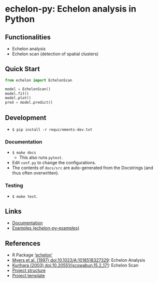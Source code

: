 # echelon-py: Echelon analysis in Python

## Functionalities
- Echelon analysis
- Echelon scan (detection of spatial clusters)

## Quick Start
```python
from echelon import EchelonScan

model = EchelonScan()
model.fit()
model.plot()
pred = model.predict()
```

## Development
- ``$ pip install -r requirements-dev.txt``

### Documentation
- ``$ make docs``
  - This also runs ``pytest``.
- Edit ``conf.py`` to change the configurations.
- The contents of ``docs/src`` are auto-generated from the Docstrings (and thus often overwritten).

### Testing
- ``$ make test``.

## Links
- [Documentation](#)
- [Examples (echelon-py-examples)](#)

## References
- R Package [‘echelon’](https://cran.r-project.org/web/packages/echelon/echelon.pdf)
- [Myers et al. (1997) <doi:10.1023/A:1018518327329>](#): Echelon Analysis
- [Kurihara (2003) <doi:10.20551/jscswabun.15.2_171>](#): Echelon Scan
- [Project structure](https://stackoverflow.com/questions/193161/what-is-the-best-project-structure-for-a-python-application)
- [Project template](https://github.com/pypa/sampleproject)
